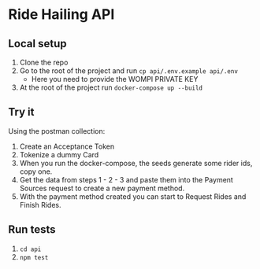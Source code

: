 # Ride Hailing API

## Local setup

1. Clone the repo
2. Go to the root of the project and run `cp api/.env.example api/.env`
   - Here you need to provide the WOMPI PRIVATE KEY
3. At the root of the project run `docker-compose up --build`

## Try it

Using the postman collection:

1. Create an Acceptance Token
2. Tokenize a dummy Card
3. When you run the docker-compose, the seeds generate some rider ids, copy one.
4. Get the data from steps 1 - 2 - 3 and paste them into the Payment Sources request to create a new payment method.
5. With the payment method created you can start to Request Rides and Finish Rides.

## Run tests

1. `cd api`
2. `npm test`
